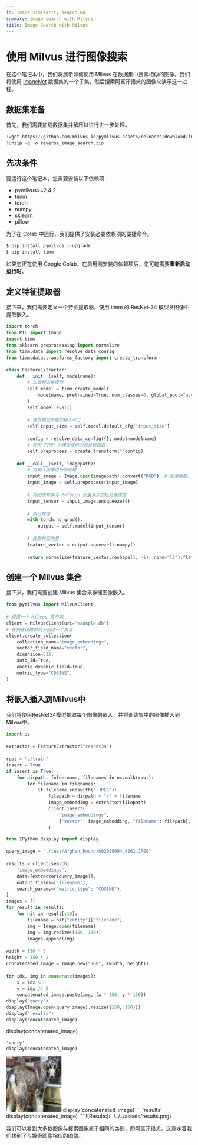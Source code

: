 ```yaml
---
id: image_similarity_search.md
summary: image search with Milvus
title: Image Search with Milvus
---
```


# 使用 Milvus 进行图像搜索

在这个笔记本中，我们将展示如何使用 Milvus 在数据集中搜索相似的图像。我们将使用 [ImageNet](https://www.image-net.org/) 数据集的一个子集，然后搜索阿富汗猎犬的图像来演示这一过程。

## 数据集准备
首先，我们需要加载数据集并解压以进行进一步处理。

```python
!wget https://github.com/milvus-io/pymilvus-assets/releases/download/imagedata/reverse_image_search.zip
!unzip -q -o reverse_image_search.zip
```

## 先决条件

要运行这个笔记本，您需要安装以下依赖项：
- pymilvus>=2.4.2
- timm
- torch
- numpy
- sklearn
- pillow 

为了在 Colab 中运行，我们提供了安装必要依赖项的便捷命令。

```python
$ pip install pymilvus --upgrade
$ pip install timm
```

<div class="alert note">

如果您正在使用 Google Colab，在启用刚安装的依赖项后，您可能需要**重新启动运行时**。

</div>

## 定义特征提取器
接下来，我们需要定义一个特征提取器，使用 timm 的 ResNet-34 模型从图像中提取嵌入。

```python
import torch
from PIL import Image
import timm
from sklearn.preprocessing import normalize
from timm.data import resolve_data_config
from timm.data.transforms_factory import create_transform

class FeatureExtractor:
    def __init__(self, modelname):
        # 加载预训练模型
        self.model = timm.create_model(
            modelname, pretrained=True, num_classes=0, global_pool="avg"
        )
        self.model.eval()

        # 获取模型所需的输入尺寸
        self.input_size = self.model.default_cfg["input_size"]

        config = resolve_data_config({}, model=modelname)
        # 使用 TIMM 为模型提供的预处理函数
        self.preprocess = create_transform(**config)

    def __call__(self, imagepath):
        # 对输入图像进行预处理
        input_image = Image.open(imagepath).convert("RGB")  # 如果需要，转换为 RGB
        input_image = self.preprocess(input_image)

        # 将图像转换为 PyTorch 张量并添加批处理维度
        input_tensor = input_image.unsqueeze(0)

        # 执行推理
        with torch.no_grad():
            output = self.model(input_tensor)

        # 提取特征向量
        feature_vector = output.squeeze().numpy()

        return normalize(feature_vector.reshape(1, -1), norm="l2").flatten()
```

## 创建一个 Milvus 集合
接下来，我们需要创建 Milvus 集合来存储图像嵌入。
```python
from pymilvus import MilvusClient

# 设置一个 Milvus 客户端
client = MilvusClient(uri="example.db")
# 在快速设置模式下创建一个集合
client.create_collection(
    collection_name="image_embeddings",
    vector_field_name="vector",
    dimension=512,
    auto_id=True,
    enable_dynamic_field=True,
    metric_type="COSINE",
)
```
## 将嵌入插入到Milvus中
我们将使用ResNet34模型提取每个图像的嵌入，并将训练集中的图像插入到Milvus中。

```python
import os

extractor = FeatureExtractor("resnet34")

root = "./train"
insert = True
if insert is True:
    for dirpath, foldername, filenames in os.walk(root):
        for filename in filenames:
            if filename.endswith(".JPEG"):
                filepath = dirpath + "/" + filename
                image_embedding = extractor(filepath)
                client.insert(
                    "image_embeddings",
                    {"vector": image_embedding, "filename": filepath},
                )
```

```python
from IPython.display import display

query_image = "./test/Afghan_hound/n02088094_4261.JPEG"

results = client.search(
    "image_embeddings",
    data=[extractor(query_image)],
    output_fields=["filename"],
    search_params={"metric_type": "COSINE"},
)
images = []
for result in results:
    for hit in result[:10]:
        filename = hit["entity"]["filename"]
        img = Image.open(filename)
        img = img.resize((150, 150))
        images.append(img)

width = 150 * 5
height = 150 * 2
concatenated_image = Image.new("RGB", (width, height))

for idx, img in enumerate(images):
    x = idx % 5
    y = idx // 5
    concatenated_image.paste(img, (x * 150, y * 150))
display("query")
display(Image.open(query_image).resize((150, 150)))
display("results")
display(concatenated_image)
```
display(concatenated_image)
```
'query'
display(concatenated_image)
```
<img src="../../../assets/query.png" width="150" />
display(concatenated_image)
```
'results'
display(concatenated_image)
```
![Results](../../../assets/results.png)

我们可以看到大多数图像与搜索图像属于相同的类别，即阿富汗猎犬。这意味着我们找到了与搜索图像相似的图像。